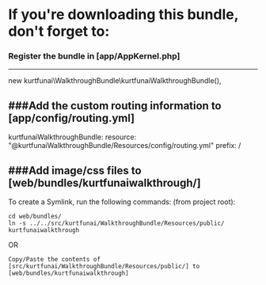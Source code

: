 
If you're downloading this bundle, don't forget to:     
========================

### Register the bundle in [app/AppKernel.php]
--------------------------------

new kurtfunai\WalkthroughBundle\kurtfunaiWalkthroughBundle(),

###Add the custom routing information to [app/config/routing.yml]
--------------------------------

kurtfunaiWalkthroughBundle:
    resource: "@kurtfunaiWalkthroughBundle/Resources/config/routing.yml"
    prefix:   /

###Add image/css files to [web/bundles/kurtfunaiwalkthrough/]
--------------------------------

To create a Symlink, run the following commands: (from project root):

    cd web/bundles/
    ln -s ../../src/kurtfunai/WalkthroughBundle/Resources/public/ kurtfunaiwalkthrough

OR 

	Copy/Paste the contents of [src/kurtfunai/WalkthroughBundle/Resources/public/] to [web/bundles/kurtfunaiwalkthrough]